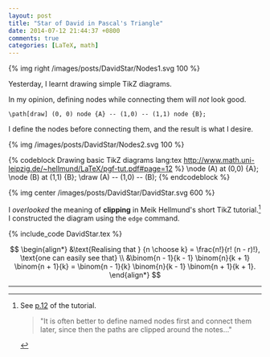 ```yaml
---
layout: post
title: "Star of David in Pascal's Triangle"
date: 2014-07-12 21:44:37 +0800
comments: true
categories: [LaTeX, math]
---
```


{% img right /images/posts/DavidStar/Nodes1.svg 100 %}

Yesterday, I learnt drawing simple TikZ diagrams.

In my opinion, defining nodes while connecting them will *not* look
good.

    \path[draw] (0, 0) node {A} -- (1,0) -- (1,1) node {B};

I define the nodes before connecting them, and the result is what I
desire.

{% img /images/posts/DavidStar/Nodes2.svg 100 %}
<!-- The image overlapped with the code block. -->

{% codeblock Drawing basic TikZ diagrams lang:tex http://www.math.uni-leipzig.de/~hellmund/LaTeX/pgf-tut.pdf#page=12 %}
\node (A) at (0,0) {A};
\node (B) at (1,1) {B};
\draw (A) -- (1,0) -- (B);
{% endcodeblock %}

{% img center /images/posts/DavidStar/DavidStar.svg 600 %}

I *overlooked* the meaning of **clipping** in Meik Hellmund's short
TikZ tutorial.[^1]  I constructed the diagram using the `edge`
command.

{% include_code DavidStar.tex %}

$$
\begin{align*}
  &\text{Realising that } {n \choose k} = \frac{n!}{r! (n - r)!},
    \text{one can easily see that} \\
  &\binom{n - 1}{k - 1} \binom{n}{k + 1} \binom{n + 1}{k} =
    \binom{n - 1}{k} \binom{n}{k - 1} \binom{n + 1}{k + 1}.
\end{align*}
$$

---
[^1]:
    See [p.12][tikztut12] of the tutorial.

    > "It is often better to define named nodes first and connect them
    > later, since then the paths are clipped around the notes..."

[tikztut12]: http://www.math.uni-leipzig.de/~hellmund/LaTeX/pgf-tut.pdf#page=12
